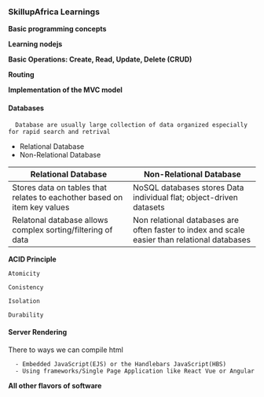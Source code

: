 ### SkillupAfrica Learnings

**Basic programming concepts**

**Learning nodejs**

**Basic Operations: Create, Read, Update, Delete (CRUD)**

**Routing**

**Implementation of the MVC model**

#### Databases
      Database are usually large collection of data organized especially for rapid search and retrival

   - Relational Database
   - Non-Relational Database

| Relational Database     | Non-Relational Database     |
|-------------------------|-----------------------------|
| Stores data on tables that relates to eachother based on item key values | NoSQL databases stores Data individual flat; object-driven datasets |
| Relatonal database allows complex sorting/filtering of data | Non relational databases are often faster to index and scale easier than relational databases |


  **ACID Principle**
  
    Atomicity
    
    Conistency
    
    Isolation
    
    Durability
  
  
#### Server Rendering
   There to ways we can compile html
   
      - Embedded JavaScript(EJS) or the Handlebars JavaScript(HBS)
      - Using frameworks/Single Page Application like React Vue or Angular
      
**All other flavors of software**
